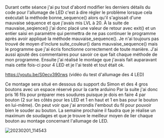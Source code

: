 Durant cette séance j'ai pu tout d'abord modifier les derniers détails du code pour l'allumage de LED c'est à dire
régler le problème lorsque cela exécutait la méthode bonne_sequence() alors qu'il s'agissait d'une mauvaise séquence 
et que j'avais mis LVL à 20. À la suite de mauvaise_seqience() j'ai donc placé une valeur de retour avec exit() et un
entier saisi en paramètre qui permettra de ne pas continuer le programme après avoir appliqué la méthode mauvaise_sequence().
Je n'ai toujours pas trouvé de moyen d'inclure suite_couleur() dans mauvaise_sequence() mais le programme que j'ai écris
fonctionne correctement de toute manière. J'ai aussi ajouté des commentaires pour savoir ce que fait chaque méthode de mon
programme. Ensuite j'ai réalisé le montage que j'avais fait auparavant mais cette fois-ci pour 4 LED et je l'ai testé et 
tout était ok.

https://youtu.be/S0ecv390rws (vidéo du test d'allumage des 4 LED)

Ce montage sera situé en dessous du support du Simon et des 4 gros boutons avec un espace réservé pour la carte arduino 
Par la suite j'ai donc pris 16 fils pour préparer mes soudures puisque je dois en faire 4 par bouton (2 sur les côtés pour 
les LED et 1 en haut et 1 en bas pour le bouton en lui-même). On peut voir que j'ai arrondis l'embout du fil pour pouvoir
bien le souder au bouton. La semaine prochaine il faudra que je réalise un maximum de soudages et que je trouve le meilleur 
moyen de lier chaque bouton au montage concernant l'allumage de LED.

![20230201_114543](https://user-images.githubusercontent.com/120502024/216137274-f85b5657-9e3b-432e-854c-8ee6be551409.jpg)
